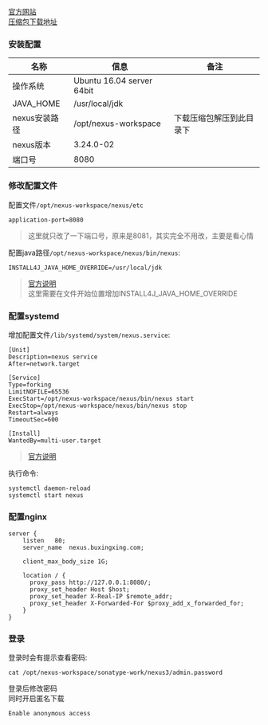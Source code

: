 [官方网站](https://www.sonatype.com/nexus-repository-oss)  
[压缩包下载地址](https://help.sonatype.com/repomanager3/download/download-archives---repository-manager-3)  

### 安装配置
名称 | 信息 | 备注
-|-|-
操作系统 | Ubuntu 16.04 server 64bit | 
JAVA_HOME | /usr/local/jdk | 
nexus安装路径 | /opt/nexus-workspace | 下载压缩包解压到此目录下
nexus版本 | 3.24.0-02 |
端口号 | 8080 |

### 修改配置文件
配置文件```/opt/nexus-workspace/nexus/etc```  
```
application-port=8080
```
> 这里就只改了一下端口号，原来是8081，其实完全不用改，主要是看心情  

配置java路径```/opt/nexus-workspace/nexus/bin/nexus```:  
```
INSTALL4J_JAVA_HOME_OVERRIDE=/usr/local/jdk
```
> [官方说明](https://help.sonatype.com/repomanager3/installation/system-requirements#SystemRequirements-Java)  
> 这里需要在文件开始位置增加INSTALL4J_JAVA_HOME_OVERRIDE  

### 配置systemd
增加配置文件```/lib/systemd/system/nexus.service```:  
```
[Unit]
Description=nexus service
After=network.target

[Service]
Type=forking
LimitNOFILE=65536
ExecStart=/opt/nexus-workspace/nexus/bin/nexus start
ExecStop=/opt/nexus-workspace/nexus/bin/nexus stop
Restart=always
TimeoutSec=600

[Install]
WantedBy=multi-user.target
```
> [官方说明](https://help.sonatype.com/repomanager3/installation/run-as-a-service#RunasaService-systemd)  

执行命令:
```
systemctl daemon-reload
systemctl start nexus
```

### 配置nginx
```
server {
    listen   80;
    server_name  nexus.buxingxing.com;

    client_max_body_size 1G;

    location / {
      proxy_pass http://127.0.0.1:8080/;
      proxy_set_header Host $host;
      proxy_set_header X-Real-IP $remote_addr;
      proxy_set_header X-Forwarded-For $proxy_add_x_forwarded_for;
    }
}
```

### 登录
登录时会有提示查看密码:  
```
cat /opt/nexus-workspace/sonatype-work/nexus3/admin.password
```
登录后修改密码  
同时开启匿名下载  
```
Enable anonymous access
```

